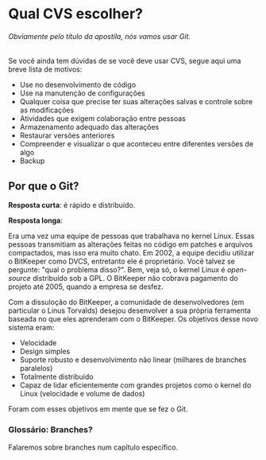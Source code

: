 # Qual CVS escolher?
###### Obviamente pelo título da apostila, nós vamos usar Git.


Se você ainda tem dúvidas de se você deve usar CVS, segue aqui uma breve lista de motivos:

* Use no desenvolvimento de código
* Use na manutenção de configurações
* Qualquer coisa que precise ter suas alterações salvas e controle sobre as modificações
* Atividades que exigem colaboração entre pessoas
* Armazenamento adequado das alterações
* Restaurar versões anteriores
* Compreender e visualizar o que aconteceu entre diferentes versões de algo
* Backup

## Por que o Git?

**Resposta curta**: é rápido e distribuído.

**Resposta longa**:

Era uma vez uma equipe de pessoas que trabalhava no kernel Linux. Essas pessoas transmitiam as alterações feitas no código em patches e arquivos compactados, mas isso era muito chato. Em 2002, a equipe decidiu utilizar o BitKeeper como DVCS, entretanto ele é proprietário. Você talvez se pergunte: "qual o problema disso?". Bem, veja só, o kernel Linux é *open-source* distribuído sob a GPL. O BitKeeper não cobrava pagamento do projeto até 2005, quando a empresa se desfez.

Com a dissuloção do BitKeeper, a comunidade de desenvolvedores (em particular o Linus Torvalds) desejou desenvolver a sua própria ferramenta baseada no que eles aprenderam com o BitKeeper. Os objetivos desse novo sistema eram:

* Velocidade
* Design simples
* Suporte robusto e desenvolvimento não linear (milhares de branches paralelos)
* Totalmente distribuído
* Capaz de lidar eficientemente com grandes projetos como o kernel do Linux (velocidade e volume de dados)

Foram com esses objetivos em mente que se fez o Git.

### Glossário: Branches?
Falaremos sobre branches num capítulo específico.

